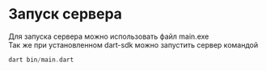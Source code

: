 # Запуск сервера

Для запуска сервера можно использовать файл main.exe  
Так же при установленном dart-sdk можно запустить сервер командой

```dart
dart bin/main.dart
```

